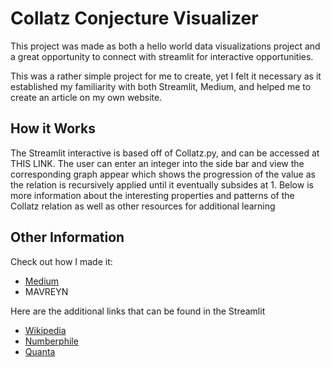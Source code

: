 # Collatz Conjecture Visualizer

This project was made as both a hello world data visualizations project and a great opportunity to connect with streamlit for interactive opportunities.

This was a rather simple project for me to create, yet I felt it necessary as it established my familiarity with both Streamlit, Medium, and helped me to create an article on my own website.

## How it Works

The Streamlit interactive is based off of Collatz.py, and can be accessed at THIS LINK. The user can enter an integer into the side bar and view the corresponding graph appear which shows the progression of the value as the relation is recursively applied until it eventually subsides at 1. Below is more information about the interesting properties and patterns of the Collatz relation as well as other resources for additional learning

## Other Information

Check out how I made it:
- [Medium](https://medium.com/@mcreynolds02/using-streamlit-to-visualize-the-collatz-conjecture-starter-project-4b680928ea2a?source=friends_link&sk=3ba3ec99aea1a33b1fd990c62cdb3123)
- MAVREYN

Here are the additional links that can be found in the Streamlit
- [Wikipedia](https://en.wikipedia.org/wiki/Collatz_conjecture)
- [Numberphile](https://www.youtube.com/watch?v=5mFpVDpKX70)
- [Quanta](https://www.quantamagazine.org/why-mathematicians-still-cant-solve-the-collatz-conjecture-20200922)
